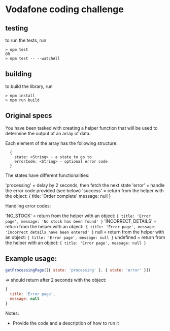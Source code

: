 # Vodafone coding challenge


## testing

to run the tests, run

```
> npm test
OR
> npm test -- --watchAll
```

## building

to build the library, run

```
> npm install
> npm run build
```


## Original specs


You have been tasked with creating a helper function that will be used to determine the output
of an array of data.

Each element of the array has the following structure:

```
  {
    state: <String> - a state to go to
    errorCode: <String> - optional error code
  }
```

The states have different functionalities:

  'processing' = delay by 2 seconds, then fetch the next state
  'error' = handle the error code provided (see below)
  'success' = return from the helper with the object: { title: 'Order complete' message: null }

Handling error codes:

  'NO_STOCK' = return from the helper with an object: `{ title: 'Error page', message: 'No stock has been found' }`
  'INCORRECT_DETAILS' = return from the helper with an object:` { title: 'Error page', message: 'Incorrect details have been entered' }`
  null = return from the helper with an object: `{ title: 'Error page', message: null }`
  undefined = return from the helper with an object: `{ title: 'Error page', message: null }`

Example usage:
-------

```javascript
getProcessingPage([{ state: 'processing' }, { state: 'error' }])
```

=> should return after 2 seconds with the object:

```javascript
{
  title: 'Error page',
  message: null
}
```

Notes:
- Provide the code and a description of how to run it
